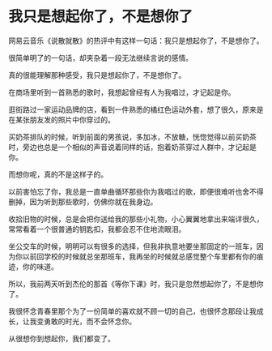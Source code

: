 # 我只是想起你了，不是想你了

网易云音乐《说散就散》的热评中有这样一句话：我只是想起你了，不是想你了。

很简单明了的一句话，却夹杂着一段无法继续言说的感情。

真的很能理解那种感受，我只是想起你了，不是想你了。

在商场里听到一首熟悉的歌时，我想起曾经有人为我唱过，才记起是你。

逛街路过一家运动品牌的店，看到一件熟悉的橘红色运动外套，想了很久，原来是在某张朋友发的照片中你穿过的。

买奶茶排队的时候，听到前面的男孩说，多加冰，不放糖，恍惚觉得以前买奶茶时，旁边也总是一个相似的声音说着同样的话，抱着奶茶穿过人群中，才记起是你。

而想你呢，真的不是这样子的。

以前害怕忘了你，我总是一直单曲循环那些你为我唱过的歌，即便很难听也舍不得删掉，因为听到那些歌时，仿佛你就在我身边。

收拾旧物的时候，总是会把你送给我的那些小礼物，小心翼翼地拿出来端详很久，常常看着一个很普通的钥匙扣，我都会忍不住地流眼泪。

坐公交车的时候，明明可以有很多的选择，但我非执意地要坐那固定的一班车，因为你以前回学校的时候就总坐那班车，我再坐的时候就总感觉整个车里都有你的痕迹，你的味道。

所以，我前两天听到杰伦的那首《等你下课》时，我只是忽然想起你了，不是想你了。

我很怀念青春里那个为了一份简单的喜欢就不顾一切的自己，也很怀念那段让我成长，让我变勇敢的时光，而不会怀念你。

从很想你到想起你，我们都变了。
